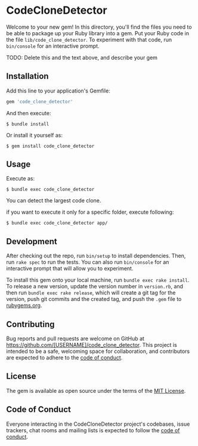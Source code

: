# CodeCloneDetector

Welcome to your new gem! In this directory, you'll find the files you need to be able to package up your Ruby library into a gem. Put your Ruby code in the file `lib/code_clone_detector`. To experiment with that code, run `bin/console` for an interactive prompt.

TODO: Delete this and the text above, and describe your gem

## Installation

Add this line to your application's Gemfile:

```ruby
gem 'code_clone_detector'
```

And then execute:

    $ bundle install

Or install it yourself as:

    $ gem install code_clone_detector

## Usage

Execute as:

    $ bundle exec code_clone_detector

You can detect the largest code clone.

if you want to execute it only for a specific folder, execute following:

    $ bundle exec code_clone_detector app/

## Development

After checking out the repo, run `bin/setup` to install dependencies. Then, run `rake spec` to run the tests. You can also run `bin/console` for an interactive prompt that will allow you to experiment.

To install this gem onto your local machine, run `bundle exec rake install`. To release a new version, update the version number in `version.rb`, and then run `bundle exec rake release`, which will create a git tag for the version, push git commits and the created tag, and push the `.gem` file to [rubygems.org](https://rubygems.org).

## Contributing

Bug reports and pull requests are welcome on GitHub at https://github.com/[USERNAME]/code_clone_detector. This project is intended to be a safe, welcoming space for collaboration, and contributors are expected to adhere to the [code of conduct](https://github.com/[USERNAME]/code_clone_detector/blob/master/CODE_OF_CONDUCT.md).

## License

The gem is available as open source under the terms of the [MIT License](https://opensource.org/licenses/MIT).

## Code of Conduct

Everyone interacting in the CodeCloneDetector project's codebases, issue trackers, chat rooms and mailing lists is expected to follow the [code of conduct](https://github.com/[USERNAME]/code_clone_detector/blob/master/CODE_OF_CONDUCT.md).

